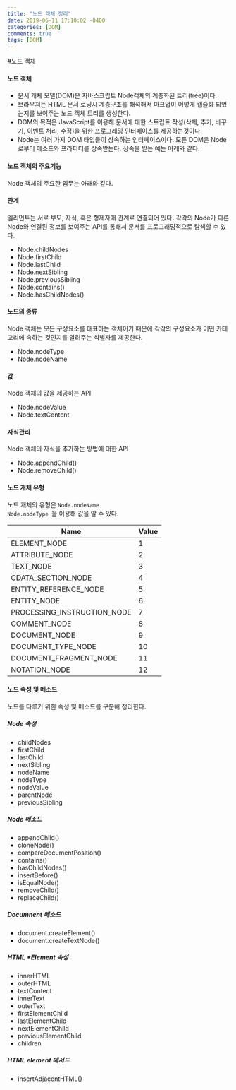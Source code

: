 ```yaml
---
title: "노드 객체 정리"
date: 2019-06-11 17:10:02 -0400
categories: [DOM]
comments: true
tags: [DOM]
---
```

#노드 객체

#### 노드 객체
- 문서 개체 모델(DOM)은 자바스크립트 Node객체의 계층화된 트리(tree)이다.  
- 브라우저는 HTML 문서 로딩시 계층구조를 해석해서 마크업이 어떻게 캡슐화 되었는지를 보여주는 노드 객체 트리를 생성한다.    
- DOM의 목적은 JavaScript를 이용해 문서에 대한 스트립트 작성(삭제, 추가, 바꾸기, 이벤트 처리, 수정)을 위한 프로그래밍 인터페이스를 제공하는것이다.  
- Node는 여러 가지 DOM 타입들이 상속하는 인터페이스이다. 모든 DOM은 Node로부터 메소드와 프라퍼티를 상속받는다. 상속을 받는 예는 아래와 같다.  

#### 노드 객체의 주요기능
Node 객체의 주요한 임무는 아래와 같다.  

#### 관계
엘리먼트는 서로 부모, 자식, 혹은 형제자매 관계로 연결되어 있다. 각각의 Node가 다른 Node와 연결된 정보를 보여주는 API를 통해서 문서를 프로그래밍적으로 탐색할 수 있다.  

- Node.childNodes
- Node.firstChild
- Node.lastChild
- Node.nextSibling
- Node.previousSibling
- Node.contains()
- Node.hasChildNodes()  

#### 노드의 종류
Node 객체는 모든 구성요소를 대표하는 객체이기 때문에 각각의 구성요소가 어떤 카테고리에 속하는 것인지를 알려주는 식별자를 제공한다.  

- Node.nodeType
- Node.nodeName  

#### 값
Node 객체의 값을 제공하는 API  

- Node.nodeValue
- Node.textContent  

#### 자식관리
Node 객체의 자식을 추가하는 방법에 대한 API  

- Node.appendChild()
- Node.removeChild()  
  
#### 노드 개체 유형
노드 개체의 유형은 <code>Node.nodeName <br>Node.nodeType </code>을 이용해 값을 알 수 있다.  

| Name                        | Value |
|-----------------------------|-------|
| ELEMENT_NODE                | 1     |
| ATTRIBUTE_NODE              | 2     |
| TEXT_NODE                   | 3     |
| CDATA_SECTION_NODE          | 4     |
| ENTITY_REFERENCE_NODE       | 5     |
| ENTITY_NODE                 | 6     |
| PROCESSING_INSTRUCTION_NODE | 7     |
| COMMENT_NODE                | 8     |
| DOCUMENT_NODE               | 9     |
| DOCUMENT_TYPE_NODE          | 10    |
| DOCUMENT_FRAGMENT_NODE      | 11    |
| NOTATION_NODE               | 12    |  

#### 노드 속성 및 메소드
노드를 다루기 위한 속성 및 메소드를 구분해 정리한다.  

##### Node 속성  

- childNodes
- firstChild
- lastChild
- nextSibling
- nodeName
- nodeType
- nodeValue
- parentNode
- previousSibling  

  
##### Node 메소드  

- appendChild()
- cloneNode()
- compareDocumentPosition()
- contains()
- hasChildNodes()
- insertBefore()
- isEqualNode()
- removeChild()
- replaceChild()  

  
##### Documnent 메소드  

- document.createElement()
- document.createTextNode()  

  
##### HTML *Element 속성  

- innerHTML
- outerHTML
- textContent
- innerText
- outerText
- firstElementChild
- lastElementChild
- nextElementChild
- previousElementChild
- children  


##### HTML element 메서드  

- insertAdjacentHTML()  
